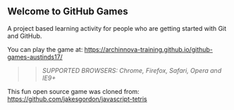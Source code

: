 ## Welcome to GitHub Games

A project based learning activity for people who are getting started with Git and GitHub.

You can play the game at: https://archinnova-training.github.io/github-games-austinds17/

>> _*SUPPORTED BROWSERS*: Chrome, Firefox, Safari, Opera and IE9+_

This fun open source game was cloned from: https://github.com/jakesgordon/javascript-tetris
